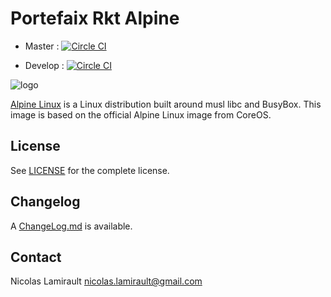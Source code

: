 # Portefaix Rkt Alpine

* Master :
[![Circle CI](https://circleci.com/gh/portefaix/rkt-base/tree/master.svg?style=svg)](https://circleci.com/gh/portefaix/rkt-base/tree/master)

* Develop :
[![Circle CI](https://circleci.com/gh/portefaix/rkt-base/tree/develop.svg?style=svg)](https://circleci.com/gh/portefaix/rkt-base/tree/develop)


![logo](http://pkgs.alpinelinux.org/assets/alpinelinux-logo.svg)

[Alpine Linux][] is a Linux distribution built around musl libc and BusyBox.
This image is based on the official Alpine Linux image from CoreOS.


## License

See [LICENSE](LICENSE) for the complete license.


## Changelog

A [ChangeLog.md](ChangeLog.md) is available.


## Contact

Nicolas Lamirault <nicolas.lamirault@gmail.com>


[Alpine Linux]: http://www.alpinelinux.org
